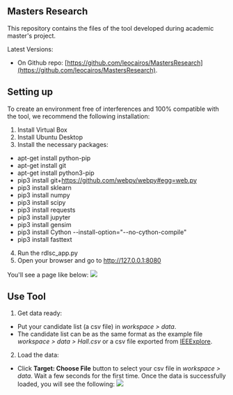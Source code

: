 Masters Research
-----
This repository contains the files of the tool developed during academic master's project.

Latest Versions:

- On Github repo: [https://github.com/leocairos/MastersResearch](https://github.com/leocairos/MastersResearch).


Setting up
-----

To create an environment free of interferences and 100% compatible with the tool, we recommend the following installation:
1. Install Virtual Box 
2. Install Ubuntu Desktop
3. Install the necessary packages:
+ apt-get install python-pip
+ apt-get install git
+ apt-get install python3-pip
+ pip3 install git+https://github.com/webpy/webpy#egg=web.py
+ pip3 install sklearn
+ pip3 install numpy
+ pip3 install scipy
+ pip3 install requests
+ pip3 install jupyter
+ pip3 install gensim
+	pip3 install Cython --install-option="--no-cython-compile"
+	pip3 install fasttext
4. Run the rdlsc_app.py 
5. Open your browser and go to http://127.0.0.1:8080

You'll see a page like below:
  ![](https://github.com/leocairos/MastersResearch/screenshots/tool_index.png?raw=yes)
    
Use Tool
-----

1. Get data ready:
  + Put your candidate list (a csv file) in *workspace > data*.
  + The candidate list can be as the same format as the example file *workspace > data > Hall.csv* or a csv file exported from [IEEExplore](http://ieeexplore.ieee.org/).
  
2. Load the data:
  + Click **Target: Choose File** button to select your csv file in *workspace > data*. Wait a few seconds for the first time. Once the data is successfully loaded, you will see the following:
  ![](https://github.com/fastread/src/blob/master/tutorial/screenshots/load.png?raw=yes)
  

